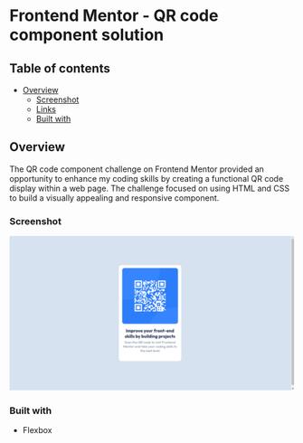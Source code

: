 # Frontend Mentor - QR code component solution

## Table of contents

- [Overview](#overview)
  - [Screenshot](#screenshot)
  - [Links](#links)
  - [Built with](#built-with)

## Overview

The QR code component challenge on Frontend Mentor provided an opportunity to enhance my coding skills by creating a functional QR code display within a web page. The challenge focused on using HTML and CSS to build a visually appealing and responsive component.

### Screenshot

![](./images/screenshot.png)

### Built with

- Flexbox
